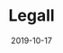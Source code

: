 ---
type: project
date: 2019-10-17
title: Legall
description: Android application to connect with layers and get help with any legal issues.
url: https://play.google.com/store/apps/details?id=com.whattabiz.legall&hl=en_IN
tags:
    - Android
    - Startup
---